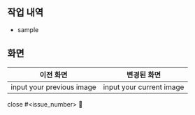 ## 작업 내역
- sample

## 화면
|이전 화면|변경된 화면|
|---|---|
|input your previous image|input your current image|


close #<issue_number> 🦕
